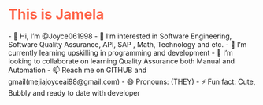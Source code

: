 <html>
<body>
<head>
<style>
table, th, td {
  border: 1px solid;
}

table {
  width: 100%;
}
</style>
</head>
<h1 style="color:Tomato;">This is Jamela</h1>

<div><p>
  - 👋 Hi, I’m @Joyce061998
- 👀 I’m interested in Software Engineering, Software Quality Assurance, API, SAP , Math, Technology and etc.
- 🌱 I’m currently learning upskilling in programming and development
- 💞️ I’m looking to collaborate on learning Quality Assurance both Manual and Automation
- 📫 Reach me on GITHUB and gmail(mejiajoyceai98@gmail.com)
- 😄 Pronouns: (THEY)
- ⚡ Fun fact: Cute, Bubbly and ready to date with developer
  </p>
</div> 

</body>
</html>
